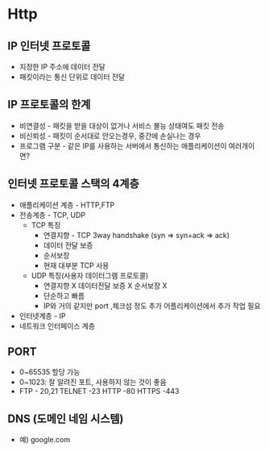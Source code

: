 # Http

## IP 인터넷 프로토콜
 * 지정한 IP 주소에 데이터 전달
 * 패킷이라는 통신 단위로 데이터 전달

## IP 프로토콜의 한계
* 비연결성 - 패킷을 받을 대상이 없거나 서비스 불능 상태여도 패킷 전송
* 비신뢰성 - 패킷이 순서대로 안오는경우, 중간에 손실나는 경우
* 프로그램 구분 - 같은 IP를 사용하는 서버에서 통신하는 애플리케이션이 여러개이면?

## 인터넷 프로토콜 스택의 4계층
* 애플리케이션 계층 - HTTP,FTP
* 전송계층 - TCP, UDP
  * TCP 특징
    * 연결지향 - TCP 3way handshake (syn => syn+ack => ack)
    * 데이터 전달 보증
    * 순서보장
    * 현재 대부분 TCP 사용
  * UDP 특징(사용자 데이터그램 프로토콜)
    * 연결지향 X 데이터전달 보증 X 순서보장 X
    * 단순하고 빠름
    * IP와 거의 같지만 port ,체크섬 정도 추가 어플리케이션에서 추가 작업 필요
* 인터넷계층 - IP
* 네트워크 인터페이스 계층

## PORT
* 0~65535 할당 가능
* 0~1023: 잘 알려진 포트, 사용하지 않는 것이 좋음
* FTP - 20,21 TELNET -23 HTTP -80 HTTPS -443

## DNS (도메인 네임 시스템)
* 예) google.com
